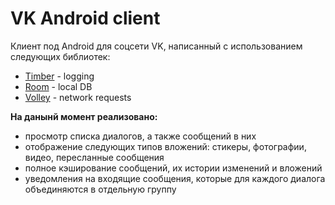 # VK Android client
Клиент под Android для соцсети VK, написанный с использованием следующих библиотек:
+ [Timber](https://github.com/JakeWharton/timber) - logging
+ [Room](https://developer.android.com/reference/androidx/room/package-summary) - local DB
+ [Volley](https://google.github.io/volley/) - network requests

**На данынй момент реализовано:**
+ просмотр списка диалогов, а также сообщений в них
+ отображение следующих типов вложений: стикеры, фотографии, видео, пересланные сообщения
+ полное кэширование сообщений, их истории изменений и вложений
+ уведомления на входящие сообщения, которые для каждого диалога объединяются в отдельную группу

